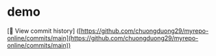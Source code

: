 # demo
[📜 View commit history]
([https://github.com/chuongduong29/myrepo-online/commits/main](https://github.com/chuongduong29/myrepo-online/commits/main))
